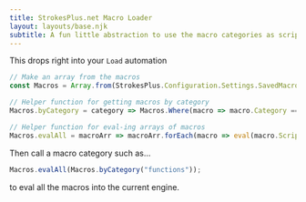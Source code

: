 ```yaml
---
title: StrokesPlus.net Macro Loader
layout: layouts/base.njk
subtitle: A fun little abstraction to use the macro categories as script storage.
---
```


This drops right into your `Load` automation

```javascript
// Make an array from the macros
const Macros = Array.from(StrokesPlus.Configuration.Settings.SavedMacros);

// Helper function for getting macros by category
Macros.byCategory = category => Macros.Where(macro => macro.Category === category);

// Helper function for eval-ing arrays of macros
Macros.evalAll = macroArr => macroArr.forEach(macro => eval(macro.Script));
```

Then call a macro category such as...

```javascript
Macros.evalAll(Macros.byCategory("functions"));
```

to eval all the macros into the current engine.
